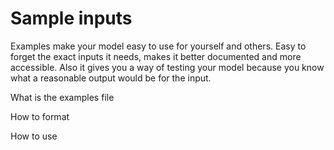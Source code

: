 # Sample inputs

Examples make your model easy to use for yourself and others. Easy to forget the exact inputs it needs, makes it better documented and more accessible. Also it gives you a way of testing your model because you know what a reasonable output would be for the input.

What is the examples file

How to format

How to use

